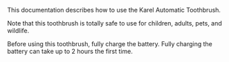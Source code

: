 This documentation describes how to use the Karel Automatic Toothbrush.

Note that this toothbrush is totally safe to use for children, adults, pets, and wildlife.

Before using this toothbrush, fully charge the battery. Fully charging the battery can take up to 2 hours the first time.